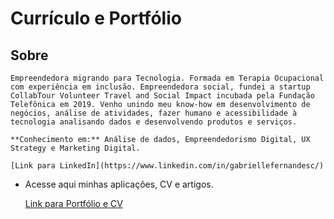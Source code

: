 # Currículo e Portfólio

## Sobre
    Empreendedora migrando para Tecnologia. Formada em Terapia Ocupacional com experiência em inclusão. Empreendedora social, fundei a startup CollabTour Volunteer Travel and Social Impact incubada pela Fundação Telefônica em 2019. Venho unindo meu know-how em desenvolvimento de negócios, análise de atividades, fazer humano e acessibilidade à tecnologia analisando dados e desenvolvendo produtos e serviços.

    **Conhecimento em:** Análise de dados, Empreendedorismo Digital, UX Strategy e Marketing Digital.

    [Link para LinkedIn](https://www.linkedin.com/in/gabriellefernandesc/)

- Acesse aqui minhas aplicações, CV e artigos.

    [Link para Portfólio e CV](https://portfolio-cv-gabrielle.netlify.app/)